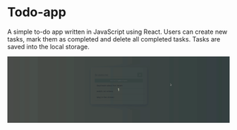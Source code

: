 # Todo-app

A simple to-do app written in JavaScript using React. Users can create new tasks, mark them as completed and delete all completed tasks. Tasks are saved into the local storage.

![](./readme/todo.gif)
